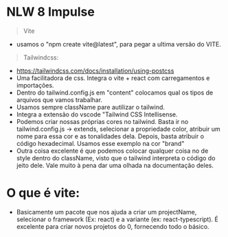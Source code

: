 # NLW 8 Impulse
> Vite
- usamos o "npm create vite@latest", para pegar a ultima versão do VITE. 

> Tailwindcss:
- https://tailwindcss.com/docs/installation/using-postcss
- Uma facilitadora de css. Integra o vite + react com carregamentos e importações.
- Dentro do tailwind.config.js em "content" colocamos qual os tipos de arquivos que vamos trabalhar.
- Usamos sempre className pare autilizar o tailwind.
- Integra a extensão do vscode "Tailwind CSS Intellisense.
- Podemos criar nossas próprias cores no tailwind. Basta ir no tailwind.config.js -> extends, selecionar a propriedade color, atribuir um nome para essa cor e as tonalidades dela. Depois, basta atribuir o código hexadecimal. Usamos esse exemplo na cor "brand"
- Outra coisa excelente é que podemos colocar qualquer coisa no de style dentro do className, visto que o tailwind interpreta o código do jeito dele. Vale muito à pena dar uma olhada na documentação deles.

# O que é vite:
- Basicamente um pacote que nos ajuda a criar um projectName, selecionar o framework (Ex: react) e a variante (ex: react-typescript). É excelente para criar novos projetos do 0, fornecendo todo o básico. 

